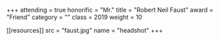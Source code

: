 +++
attending = true
honorific = "Mr."
title     = "Robert Neil Faust"
award     = "Friend"
category  = ""
class     = 2019
weight    = 10

[[resources]]
  src  = "faust.jpg"
  name = "headshot"
+++
